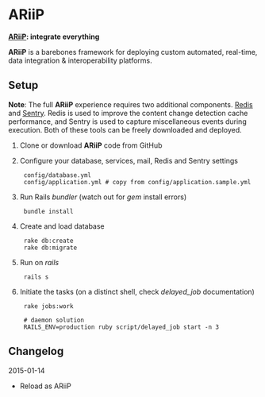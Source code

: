 # ARiiP

**[ARiiP](http://ariip.com/): integrate everything**

**ARiiP** is a barebones framework for deploying custom automated, real-time, data integration & interoperability platforms.

## Setup

**Note**: The full **ARiiP** experience requires two additional components. [Redis](http://redis.io) and [Sentry](http://getsentry.com). Redis is used to improve the content change detection cache performance, and Sentry is used to capture miscellaneous events during execution.  Both of these tools can be freely downloaded and deployed.

1. Clone or download **ARiiP** code from GitHub

2. Configure your database, services, mail, Redis and Sentry settings

        config/database.yml
        config/application.yml # copy from config/application.sample.yml

3. Run Rails *bundler* (watch out for *gem* install errors)

        bundle install

4. Create and load database

        rake db:create
        rake db:migrate

5. Run on *rails*

        rails s

6. Initiate the tasks (on a distinct shell, check *delayed_job* documentation)

        rake jobs:work

        # daemon solution
        RAILS_ENV=production ruby script/delayed_job start -n 3



## Changelog

2015-01-14
* Reload as ARiiP